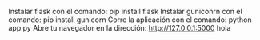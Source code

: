 Instalar flask con el comando: pip install flask
Instalar guniconrn con el comando: pip install gunicorn
Corre la aplicación con el comando: python app.py
Abre tu navegador en la dirección: http://127.0.0.1:5000
hola